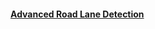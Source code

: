 #### <a href="https://github.com/LIMON100/Advanced-Lane-Line-Detection">Advanced Road Lane Detection</a>
